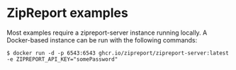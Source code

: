 # ZipReport examples

Most examples require a zipreport-server instance running locally. A Docker-based instance can be run with the following commands:

```shell
$ docker run -d -p 6543:6543 ghcr.io/zipreport/zipreport-server:latest -e ZIPREPORT_API_KEY="somePassword"
```